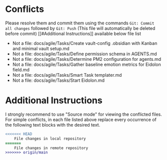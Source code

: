 # Conflicts
Please resolve them and commit them using the commands `Git: Commit all changes` followed by `Git: Push`
(This file will automatically be deleted before commit)
[[#Additional Instructions]] available below file list

- Not a file: docs/agile/Tasks/Create vault-config .obsidian with Kanban and minimal vault setup.md
- Not a file: docs/agile/Tasks/Define permission schema in AGENTS.md
- Not a file: docs/agile/Tasks/Determine PM2 configuration for agents.md
- Not a file: docs/agile/Tasks/Gather baseline emotion metrics for Eidolon field.md
- Not a file: docs/agile/Tasks/Smart Task templater.md
- Not a file: docs/agile/Tasks/Start Eidolon.md

# Additional Instructions
I strongly recommend to use "Source mode" for viewing the conflicted files. For simple conflicts, in each file listed above replace every occurrence of the following text blocks with the desired text.

```diff
<<<<<<< HEAD
    File changes in local repository
=======
    File changes in remote repository
>>>>>>> origin/main
```